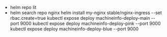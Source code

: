 - helm repo lit
- helm search repo nginx
helm install my-nginx stable/nginx-ingress --set rbac.create=true
kubectl expose deploy machineinfo-deploy-main --port 9000
kubectl expose deploy machineinfo-deploy-pink --port 9000
kubectl expose deploy machineinfo-deploy-blue --port 9000
